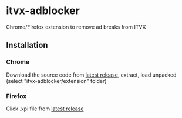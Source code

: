 # itvx-adblocker

Chrome/Firefox extension to remove ad breaks from ITVX

## Installation

### Chrome
Download the source code from [latest release](https://github.com/arthurjarvis02/itvx-adblocker/releases/latest), extract, load unpacked (select "itvx-adblocker/extension" folder)

### Firefox
Click .xpi file from [latest release](https://github.com/arthurjarvis02/itvx-adblocker/releases/latest)
